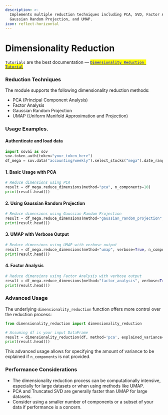 ```yaml
---
description: >-
  Implements multiple reduction techniques including PCA, SVD, Factor Analysis,
  Gaussian Random Projection, and UMAP.
icon: reflect-horizontal
---
```


# Dimensionality Reduction

`Tutorials` are the best documentation — [<mark style="color:blue;">`Dimensionality Reduction Tutorial`</mark>](https://colab.research.google.com/github/sovai-research/sovai-public/blob/main/notebooks/computational/Dimensionality%20Reduction.ipynb)

### Reduction Techniques

The module supports the following dimensionality reduction methods:

* PCA (Principal Component Analysis)
* Factor Analysis
* Gaussian Random Projection
* UMAP (Uniform Manifold Approximation and Projection)

### Usage Examples.

#### Authenticate and load data

```python
import sovai as sov
sov.token_auth(token="your_token_here")
df_mega = sov.data("accounting/weekly").select_stocks("mega").date_range("2018-01-01") 
```

#### 1. Basic Usage with PCA

```python
# Reduce dimensions using PCA
result = df_mega.reduce_dimensions(method="pca", n_components=10)
print(result.head())
```

#### 2. Using Gaussian Random Projection

```python
# Reduce dimensions using Gaussian Random Projection
result = df_mega.reduce_dimensions(method="gaussian_random_projection", n_components=10)
print(result.head())
```

#### 3. UMAP with Verbose Output

```python
# Reduce dimensions using UMAP with verbose output
result = df_mega.reduce_dimensions(method="umap", verbose=True, n_components=10)
print(result.head())
```

#### 4. Factor Analysis

```python
# Reduce dimensions using Factor Analysis with verbose output
result = df_mega.reduce_dimensions(method="factor_analysis", verbose=True, n_components=10)
print(result.head())
```

### Advanced Usage

The underlying `dimensionality_reduction` function offers more control over the reduction process:

```python
from dimensionality_reduction import dimensionality_reduction

# Assuming df is your input DataFrame
result = dimensionality_reduction(df, method='pca', explained_variance=0.95, verbose=True)
print(result.head())
```

This advanced usage allows for specifying the amount of variance to be explained if `n_components` is not provided.

### Performance Considerations

* The dimensionality reduction process can be computationally intensive, especially for large datasets or when using methods like UMAP.
* PCA and Truncated SVD are generally faster than UMAP for large datasets.
* Consider using a smaller number of components or a subset of your data if performance is a concern.
